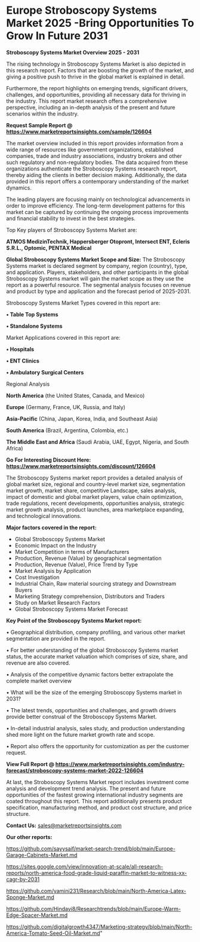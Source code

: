 # Europe Stroboscopy Systems Market 2025 -Bring Opportunities To Grow In Future 2031

<Strong> Stroboscopy Systems Market Overview 2025 - 2031</strong>

The rising technology in Stroboscopy Systems Market is also depicted in this research report. Factors that are boosting the growth of the market, and giving a positive push to thrive in the global market is explained in detail.

Furthermore, the report highlights on emerging trends, significant drivers, challenges, and opportunities, providing all necessary data for thriving in the industry. This report market research offers a comprehensive perspective, including an in-depth analysis of the present and future scenarios within the industry.

<strong>Request Sample Report @ <a href=https://www.marketreportsinsights.com/sample/126604>https://www.marketreportsinsights.com/sample/126604</a></strong>

The market overview included in this report provides information from a wide range of resources like government organizations, established companies, trade and industry associations, industry brokers and other such regulatory and non-regulatory bodies. The data acquired from these organizations authenticate the Stroboscopy Systems research report, thereby aiding the clients in better decision making. Additionally, the data provided in this report offers a contemporary understanding of the market dynamics.

The leading players are focusing mainly on technological advancements in order to improve efficiency. The long-term development patterns for this market can be captured by continuing the ongoing process improvements and financial stability to invest in the best strategies.

Top Key players of Stroboscopy Systems Market are:

<strong>ATMOS MedizinTechnik, Happersberger Otopront, Intersect ENT, Ecleris S.R.L., Optomic, PENTAX Medical</strong>

<strong><b>Global Stroboscopy Systems Market Scope and Size:</b></strong>
The Stroboscopy Systems market is declared segment by company, region (country), type, and application. Players, stakeholders, and other participants in the global Stroboscopy Systems market will gain the market scope as they use the report as a powerful resource. The segmental analysis focuses on revenue and product by type and application and the forecast period of 2025-2031.

Stroboscopy Systems Market Types covered in this report are:

<strong>• Table Top Systems

• Standalone Systems</strong>

Market Applications covered in this report are:

<strong>• Hospitals

• ENT Clinics

• Ambulatory Surgical Centers</strong> 

Regional Analysis

<strong>North America</strong> (the United States, Canada, and Mexico)

<strong>Europe</strong> (Germany, France, UK, Russia, and Italy)

<strong>Asia-Pacific</strong> (China, Japan, Korea, India, and Southeast Asia)

<strong>South America</strong> (Brazil, Argentina, Colombia, etc.)

<strong>The Middle East and Africa</strong> (Saudi Arabia, UAE, Egypt, Nigeria, and South Africa)

<strong>Go For Interesting Discount Here: <a href=https://www.marketreportsinsights.com/discount/126604>https://www.marketreportsinsights.com/discount/126604</a></strong>

The Stroboscopy Systems market report provides a detailed analysis of global market size, regional and country-level market size, segmentation market growth, market share, competitive Landscape, sales analysis, impact of domestic and global market players, value chain optimization, trade regulations, recent developments, opportunities analysis, strategic market growth analysis, product launches, area marketplace expanding, and technological innovations.

<strong><b>Major factors covered in the report:</b></strong>
<ul>
  <li>Global Stroboscopy Systems Market </li>
  <li>Economic Impact on the Industry</li>
  <li>Market Competition in terms of Manufacturers</li>
  <li>Production, Revenue (Value) by geographical segmentation</li>
  <li>Production, Revenue (Value), Price Trend by Type</li>
  <li>Market Analysis by Application</li>
  <li>Cost Investigation</li>
  <li>Industrial Chain, Raw material sourcing strategy and Downstream Buyers</li>
  <li>Marketing Strategy comprehension, Distributors and Traders</li>
  <li>Study on Market Research Factors</li>
  <li>Global Stroboscopy Systems Market Forecast</li>
</ul>

<strong><b>Key Point of the Stroboscopy Systems Market report:</b></strong>

• Geographical distribution, company profiling, and various other market segmentation are provided in the report.

• For better understanding of the global Stroboscopy Systems market status, the accurate market valuation which comprises of size, share, and revenue are also covered.

• Analysis of the competitive dynamic factors better extrapolate the complete market overview

• What will be the size of the emerging Stroboscopy Systems market in 2031?

• The latest trends, opportunities and challenges, and growth drivers provide better construal of the Stroboscopy Systems Market.

• In-detail industrial analysis, sales study, and production understanding shed more light on the future market growth rate and scope.

• Report also offers the opportunity for customization as per the customer request.

<strong><b>View Full Report @ <a href=https://www.marketreportsinsights.com/industry-forecast/stroboscopy-systems-market-2022-126604>https://www.marketreportsinsights.com/industry-forecast/stroboscopy-systems-market-2022-126604</a></b></strong>


At last, the Stroboscopy Systems Market report includes investment come analysis and development trend analysis. The present and future opportunities of the fastest growing international industry segments are coated throughout this report. This report additionally presents product specification, manufacturing method, and product cost structure, and price structure.

<strong>Contact Us:</strong>
sales@marketreportsinsights.com

<strong>Our other reports:</strong>

<a href=https://github.com/sayysaif/market-search-trend/blob/main/Europe-Garage-Cabinets-Market.md>https://github.com/sayysaif/market-search-trend/blob/main/Europe-Garage-Cabinets-Market.md</a>

<a href=https://sites.google.com/view/innovation-at-scale/all-research-reports/north-america-food-grade-liquid-paraffin-market-to-witness-xx-cagr-by-2031>https://sites.google.com/view/innovation-at-scale/all-research-reports/north-america-food-grade-liquid-paraffin-market-to-witness-xx-cagr-by-2031</a>

<a href=https://github.com/yamini231/Research/blob/main/North-America-Latex-Sponge-Market.md>https://github.com/yamini231/Research/blob/main/North-America-Latex-Sponge-Market.md</a>

<a href=https://github.com/Hindavi8/Researchtrends/blob/main/Europe-Warm-Edge-Spacer-Market.md>https://github.com/Hindavi8/Researchtrends/blob/main/Europe-Warm-Edge-Spacer-Market.md</a>

<a href=https://github.com/digitalgrowth4347/Marketing-strategy/blob/main/North-America-Tomato-Seed-Oil-Market.md>https://github.com/digitalgrowth4347/Marketing-strategy/blob/main/North-America-Tomato-Seed-Oil-Market.md</a>"
